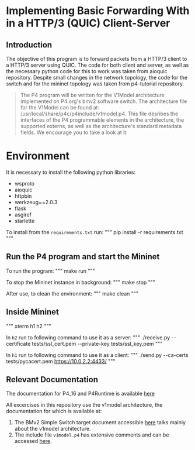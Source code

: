 # Implementing Basic Forwarding With in a HTTP/3 (QUIC) Client-Server

## Introduction

The objective of this program is to forward packets from a HTTP/3 client to a
HTTP/3 server using QUIC. The code for both client and server, as well as the
necessary python code for this to work was taken from aioquic repository. Despite
small changes in the network topology, the code for the switch and for the mininet topology was taken from p4-tutorial repository.


>The P4 program will be written for the V1Model architecture implemented
on P4.org's bmv2 software switch. The architecture file for the V1Model
can be found at: /usr/local/share/p4c/p4include/v1model.p4. This file
desribes the interfaces of the P4 programmable elements in the architecture,
the supported externs, as well as the architecture's standard metadata
fields. We encourage you to take a look at it.

# Environment
It is necessary to install the following python libraries:
- wsproto
- aioquic
- httpbin
- werkzeug==2.0.3
- flask
- asgiref
- starlette

To install from the `requirements.txt` run:
"""
pip install -r requirements.txt
"""

## Run the P4 program and start the Mininet
To run the program:
"""
make run
"""

To stop the Mininet instance in background:
"""
make stop
"""

After use, to clean the environment:
"""
make clean
"""

## Inside Mininet
"""
xterm h1 h2
"""

In `h2` run to following command to use it as a server:
"""
./receive.py --certificate tests/ssl_cert.pem --private-key tests/ssl_key.pem
"""

In `h1` run to following command to use it as a client:
"""
./send.py --ca-certs tests/pycacert.pem https://10.0.2.2:4433/
"""

## Relevant Documentation

The documentation for P4_16 and P4Runtime is available [here](https://p4.org/specs/)

All excercises in this repository use the v1model architecture, the documentation for which is available at:
1. The BMv2 Simple Switch target document accessible [here](https://github.com/p4lang/behavioral-model/blob/master/docs/simple_switch.md) talks mainly about the v1model architecture.
2. The include file `v1model.p4` has extensive comments and can be accessed [here](https://github.com/p4lang/p4c/blob/master/p4include/v1model.p4).
